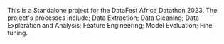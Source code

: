 This is a Standalone project for the DataFest Africa Datathon 2023. The project's processes include; Data Extraction; Data Cleaning; Data Exploration and Analysis; Feature Engineering; Model Evaluation; Fine tuning.
